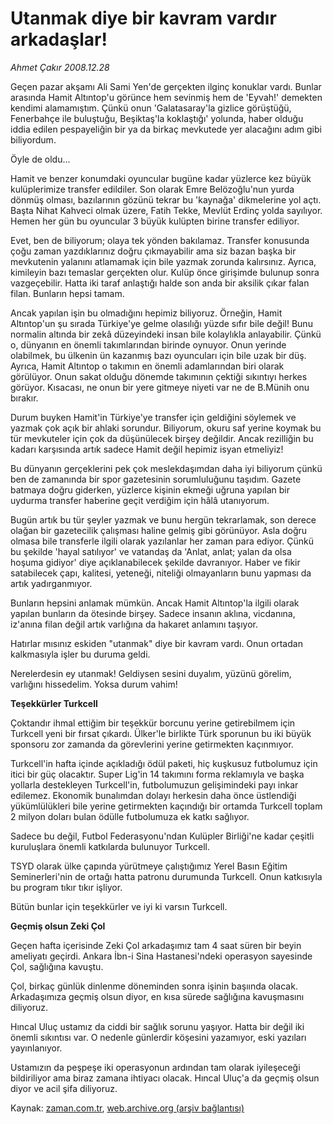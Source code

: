 # Utanmak diye bir kavram vardır arkadaşlar!

*Ahmet Çakır 2008.12.28*

<tr><td class="metin" colspan="2" style="padding-top: 20px; padding-left: 5px; padding-right: 10px;">Geçen pazar akşamı Ali Sami Yen'de gerçekten ilginç konuklar vardı. Bunlar arasında Hamit Altıntop'u görünce hem sevinmiş hem de 'Eyvah!' demekten kendimi alamamıştım. Çünkü onun 'Galatasaray'la gizlice görüştüğü, Fenerbahçe ile buluştuğu, Beşiktaş'la koklaştığı' yolunda, haber olduğu iddia edilen pespayeliğin bir ya da birkaç mevkutede yer alacağını adım gibi biliyordum.</td></tr><tr><td class="metin" colspan="2" style="padding-top: 20px; padding-left: 5px; padding-right: 10px;"><p> Öyle de oldu...
<p> Hamit ve benzer konumdaki oyuncular bugüne kadar yüzlerce kez büyük kulüplerimize transfer edildiler. Son olarak Emre Belözoğlu'nun yurda dönmüş olması, bazılarının gözünü tekrar bu 'kaynağa' dikmelerine yol açtı. Başta Nihat Kahveci olmak üzere, Fatih Tekke, Mevlüt Erdinç yolda sayılıyor. Hemen her gün bu oyuncular 3 büyük kulüpten birine transfer ediliyor.
<p> Evet, ben de biliyorum; olaya tek yönden bakılamaz. Transfer konusunda çoğu zaman yazdıklarınız doğru çıkmayabilir ama siz bazan başka bir mevkutenin yalanını atlamamak için bile yazmak zorunda kalırsınız. Ayrıca, kimileyin bazı temaslar gerçekten olur. Kulüp önce girişimde bulunup sonra vazgeçebilir. Hatta iki taraf anlaştığı halde son anda bir aksilik çıkar falan filan. Bunların hepsi tamam.
<p> Ancak yapılan işin bu olmadığını hepimiz biliyoruz. Örneğin, Hamit Altıntop'un şu sırada Türkiye'ye gelme olasılığı yüzde sıfır bile değil! Bunu normalin altında bir zekâ düzeyindeki insan bile kolaylıkla anlayabilir. Çünkü o, dünyanın en önemli takımlarından birinde oynuyor. Onun yerinde olabilmek, bu ülkenin ün kazanmış bazı oyuncuları için bile uzak bir düş. Ayrıca, Hamit Altıntop o takımın en önemli adamlarından biri olarak görülüyor. Onun sakat olduğu dönemde takımının çektiği sıkıntıyı herkes görüyor. Kısacası, ne onun bir yere gitmeye niyeti var ne de B.Münih onu bırakır.
<p>Durum buyken Hamit'in Türkiye'ye transfer için geldiğini söylemek ve yazmak çok açık bir ahlaki sorundur. Biliyorum, okuru saf yerine koymak bu tür mevkuteler için çok da düşünülecek birşey değildir. Ancak rezilliğin bu kadarı karşısında artık sadece Hamit değil hepimiz isyan etmeliyiz!
<p> Bu dünyanın gerçeklerini pek çok meslekdaşımdan daha iyi biliyorum çünkü ben de zamanında bir spor gazetesinin sorumluluğunu taşıdım. Gazete batmaya doğru giderken, yüzlerce kişinin ekmeği uğruna yapılan bir uydurma transfer haberine geçit verdiğim için hâlâ utanıyorum.
<p> Bugün artık bu tür şeyler yazmak ve bunu hergün tekrarlamak, son derece olağan bir gazetecilik çalışması haline gelmiş gibi görünüyor. Asla doğru olmasa bile transferle ilgili olarak yazılanlar her zaman para ediyor. Çünkü bu şekilde 'hayal satılıyor' ve vatandaş da 'Anlat, anlat; yalan da olsa hoşuma gidiyor' diye açıklanabilecek şekilde davranıyor. Haber ve fikir satabilecek çapı, kalitesi, yeteneği, niteliği olmayanların bunu yapması da artık yadırganmıyor.
<p> Bunların hepsini anlamak mümkün. Ancak Hamit Altıntop'la ilgili olarak yapılan bunların da ötesinde birşey. Sadece insanın aklına, vicdanına, iz'anına filan değil artık varlığına da hakaret anlamını taşıyor.
<p> Hatırlar mısınız eskiden "utanmak" diye bir kavram vardı. Onun ortadan kalkmasıyla işler bu duruma geldi.
<p> Nerelerdesin ey utanmak! Geldiysen sesini duyalım, yüzünü görelim, varlığını hissedelim. Yoksa durum vahim!
<p><b>Teşekkürler Turkcell</b>
<p>Çoktandır ihmal ettiğim bir teşekkür borcunu yerine getirebilmem için Turkcell yeni bir fırsat çıkardı. Ülker'le birlikte Türk sporunun bu iki büyük sponsoru zor zamanda da görevlerini yerine getirmekten kaçınmıyor.
<p> Turkcell'in hafta içinde açıkladığı ödül paketi, hiç kuşkusuz futbolumuz için itici bir güç olacaktır. Super Lig'in 14 takımını forma reklamıyla ve başka yollarla destekleyen Turkcell'in, futbolumuzun gelişimindeki payı inkar edilemez. Ekonomik bunalımdan dolayı herkesin daha önce üstlendiği yükümlülükleri bile yerine getirmekten kaçındığı bir ortamda Turkcell toplam 2 milyon doları bulan ödülle futbolumuza ek katkı sağlıyor.
<p> Sadece bu değil, Futbol Federasyonu'ndan Kulüpler Birliği'ne kadar çeşitli kuruluşlara önemli katkılarda bulunuyor Turkcell.
<p> TSYD olarak ülke çapında yürütmeye çalıştığımız Yerel Basın Eğitim Seminerleri'nin de ortağı hatta patronu durumunda Turkcell. Onun katkısıyla bu program tıkır tıkır işliyor.
<p> Bütün bunlar için teşekkürler ve iyi ki varsın Turkcell.
<p><b>Geçmiş olsun Zeki Çol</b>
<p>Geçen hafta içerisinde Zeki Çol arkadaşımız tam 4 saat süren bir beyin ameliyatı geçirdi. Ankara İbn-i Sina Hastanesi'ndeki operasyon sayesinde Çol, sağlığına kavuştu.
<p> Çol, birkaç günlük dinlenme döneminden sonra işinin başıında olacak. Arkadaşımıza geçmiş olsun diyor, en kısa sürede sağlığına kavuşmasını diliyoruz.
<p> Hıncal Uluç ustamız da ciddi bir sağlık sorunu yaşıyor. Hatta bir değil iki önemli sıkıntısı var. O nedenle günlerdir köşesini yazamıyor, eski yazıları yayınlanıyor.
<p> Ustamızın da peşpeşe iki operasyonun ardından tam olarak iyileşeceği bildiriliyor ama biraz zamana ihtiyacı olacak. Hıncal Uluç'a da geçmiş olsun diyor ve acil şifa diliyoruz.<br/></p></p></p></p></p></p></p></p></p></p></p></p></p></p></p></p></p></p></p></p></p></td></tr>

Kaynak: [zaman.com.tr](http://zaman.com.tr/yazar.do?yazino=789146), [web.archive.org (arşiv bağlantısı)](http://web.archive.org/web/20081228131615/http://www.zaman.com.tr:80/yazar.do?yazino=789146)
